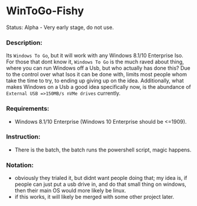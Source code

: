 # WinToGo-Fishy
Status: Alpha - Very early stage, do not use.

### Description:
Its `Windows To Go`, but it will work with any Windows 8.1/10 Enterprise Iso. For those that dont know it, `Windows To Go` is the much raved about thing, where you can run Windows off a Usb, but who actually has done this? Due to the control over what Isos it can be done with, limits most people whom take the time to try, to ending up giving up on the idea. Additionally, what makes Windows on a Usb a good idea specifically now, is the abundance of `External USB =>150MB/s nVMe drives` currently. 

### Requirements:
- Windows 8.1/10 Enterprise (Windows 10 Enterprise should be <=1909).

### Instruction:
- There is the batch, the batch runs the powershell script, magic happens.

### Notation:
- obviously they trialed it, but didnt want people doing that; my idea is, if people can just put a usb drive in, and do that small thing on windows, then their main OS would more likely be linux.
- if this works, it will likely be merged with some other project later. 
